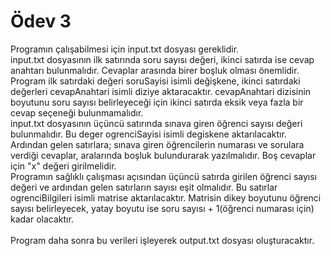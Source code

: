 # Ödev 3

Programın çalışabilmesi için input.txt dosyası gereklidir.<br>
input.txt dosyasının ilk satırında soru sayısı değeri, ikinci satırda ise cevap anahtarı bulunmalıdır. Cevaplar arasında birer boşluk olması önemlidir.
Program ilk satırdaki değeri soruSayisi isimli değişkene, ikinci satırdaki değerleri cevapAnahtari isimli diziye aktaracaktır. cevapAnahtari dizisinin boyutunu soru sayısı belirleyeceği için ikinci satırda eksik veya fazla bir cevap seçeneği bulunmamalıdır.<br>
input.txt dosyasının üçüncü satırında sınava giren öğrenci sayısı değeri bulunmalıdır. Bu deger ogrenciSayisi isimli degiskene aktarılacaktır.
Ardından gelen satırlara; sınava giren öğrencilerin numarası ve sorulara verdiği cevaplar, aralarında boşluk bulundurarak yazılmalıdır. Boş cevaplar için "x" değeri girilmelidir.<br>
Programın sağlıklı çalışması açısından üçüncü satırda girilen öğrenci sayısı değeri ve ardından gelen satırların sayısı eşit olmalıdır.
Bu satırlar ogrenciBilgileri isimli matrise aktarılacaktır. Matrisin dikey boyutunu öğrenci sayısı belirleyecek, yatay boyutu ise soru sayısı + 1(öğrenci numarası için) kadar olacaktır.<br>
<br>
Program daha sonra bu verileri işleyerek output.txt dosyası oluşturacaktır.
